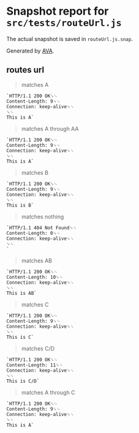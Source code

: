 # Snapshot report for `src/tests/routeUrl.js`

The actual snapshot is saved in `routeUrl.js.snap`.

Generated by [AVA](https://avajs.dev).

## routes url

> matches A

    `HTTP/1.1 200 OK␍␊
    Content-Length: 9␍␊
    Connection: keep-alive␍␊
    ␍␊
    This is A`

> matches A through AA

    `HTTP/1.1 200 OK␍␊
    Content-Length: 9␍␊
    Connection: keep-alive␍␊
    ␍␊
    This is A`

> matches B

    `HTTP/1.1 200 OK␍␊
    Content-Length: 9␍␊
    Connection: keep-alive␍␊
    ␍␊
    This is B`

> matches nothing

    `HTTP/1.1 404 Not Found␍␊
    Content-Length: 0␍␊
    Connection: keep-alive␍␊
    ␍␊
    `

> matches AB

    `HTTP/1.1 200 OK␍␊
    Content-Length: 10␍␊
    Connection: keep-alive␍␊
    ␍␊
    This is AB`

> matches C

    `HTTP/1.1 200 OK␍␊
    Content-Length: 9␍␊
    Connection: keep-alive␍␊
    ␍␊
    This is C`

> matches C/D

    `HTTP/1.1 200 OK␍␊
    Content-Length: 11␍␊
    Connection: keep-alive␍␊
    ␍␊
    This is C/D`

> matches A through C

    `HTTP/1.1 200 OK␍␊
    Content-Length: 9␍␊
    Connection: keep-alive␍␊
    ␍␊
    This is A`
